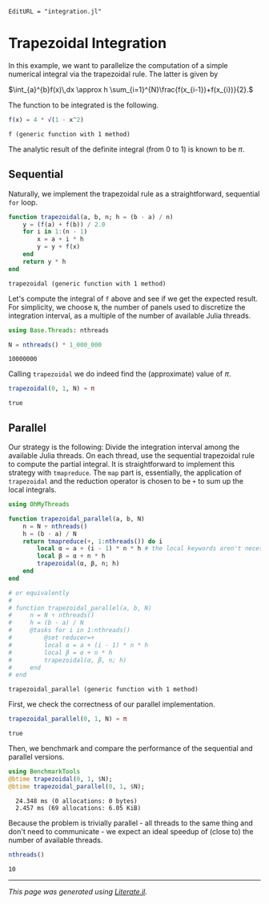 ```@meta
EditURL = "integration.jl"
```

# Trapezoidal Integration

In this example, we want to parallelize the computation of a simple numerical integral
via the trapezoidal rule. The latter is given by

$\int_{a}^{b}f(x)\,dx \approx h \sum_{i=1}^{N}\frac{f(x_{i-1})+f(x_{i})}{2}.$

The function to be integrated is the following.

````julia
f(x) = 4 * √(1 - x^2)
````

````
f (generic function with 1 method)
````

The analytic result of the definite integral (from 0 to 1) is known to be $\pi$.

## Sequential

Naturally, we implement the trapezoidal rule as a straightforward, sequential `for` loop.

````julia
function trapezoidal(a, b, n; h = (b - a) / n)
    y = (f(a) + f(b)) / 2.0
    for i in 1:(n - 1)
        x = a + i * h
        y = y + f(x)
    end
    return y * h
end
````

````
trapezoidal (generic function with 1 method)
````

Let's compute the integral of `f` above and see if we get the expected result.
For simplicity, we choose `N`, the number of panels used to discretize the integration
interval, as a multiple of the number of available Julia threads.

````julia
using Base.Threads: nthreads

N = nthreads() * 1_000_000
````

````
10000000
````

Calling `trapezoidal` we do indeed find the (approximate) value of $\pi$.

````julia
trapezoidal(0, 1, N) ≈ π
````

````
true
````

## Parallel

Our strategy is the following: Divide the integration interval among the available
Julia threads. On each thread, use the sequential trapezoidal rule to compute the partial
integral.
It is straightforward to implement this strategy with `tmapreduce`. The `map` part
is, essentially, the application of `trapezoidal` and the reduction operator is chosen to
be `+` to sum up the local integrals.

````julia
using OhMyThreads

function trapezoidal_parallel(a, b, N)
    n = N ÷ nthreads()
    h = (b - a) / N
    return tmapreduce(+, 1:nthreads()) do i
        local α = a + (i - 1) * n * h # the local keywords aren't necessary but good practice
        local β = α + n * h
        trapezoidal(α, β, n; h)
    end
end

# or equivalently
#
# function trapezoidal_parallel(a, b, N)
#     n = N ÷ nthreads()
#     h = (b - a) / N
#     @tasks for i in 1:nthreads()
#         @set reducer=+
#         local α = a + (i - 1) * n * h
#         local β = α + n * h
#         trapezoidal(α, β, n; h)
#     end
# end
````

````
trapezoidal_parallel (generic function with 1 method)
````

First, we check the correctness of our parallel implementation.

````julia
trapezoidal_parallel(0, 1, N) ≈ π
````

````
true
````

Then, we benchmark and compare the performance of the sequential and parallel versions.

````julia
using BenchmarkTools
@btime trapezoidal(0, 1, $N);
@btime trapezoidal_parallel(0, 1, $N);
````

````
  24.348 ms (0 allocations: 0 bytes)
  2.457 ms (69 allocations: 6.05 KiB)

````

Because the problem is trivially parallel - all threads to the same thing and don't need
to communicate - we expect an ideal speedup of (close to) the number of available threads.

````julia
nthreads()
````

````
10
````

---

*This page was generated using [Literate.jl](https://github.com/fredrikekre/Literate.jl).*

